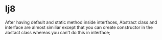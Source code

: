 # lj8
After having default and static method inside interfaces, Abstract class and interface are almost similiar except that you can create constructor in the abstact class whereas you can't do this in interface;
